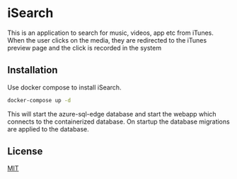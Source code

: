 # iSearch

This is an application to search for music, videos, app etc from iTunes. When the user clicks on the media, they are redirected to the iTunes preview page and the click is recorded in the system

## Installation

Use docker compose to install iSearch.

```bash
docker-compose up -d
```
This will start the azure-sql-edge database and start the webapp which connects to the containerized database. On startup the database migrations are applied to the database.


## License

[MIT](https://choosealicense.com/licenses/mit/)
